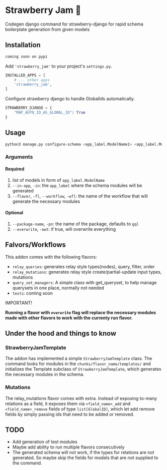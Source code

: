# Strawberry Jam 🍓

Codegen django command for strawberry-django for rapid schema boilerplate generation from given models

## Installation

```txt
coming soon on pypi
```

Add `'strawberry_jam'` to your project's `settings.py`.

```py
INSTALLED_APPS = [
    # ... other apps
    'strawberry_jam',
]
```

Configure strawberry django to handle GlobalIds automatically.

```py
STRAWBERRY_DJANGO = {
    "MAP_AUTO_ID_AS_GLOBAL_ID": True
}
```

## Usage

```zsh
python3 manage.py configure-schema <app_label.ModelName1> <app_label.ModelName2> <app_label.ModelNameN> -in <my_graphql_app_label> -fl <flavor_name>
```

### Arguments

#### Required

1. list of models in form of `app_label.ModelName`
2. `--in-app`, `-in`: the `app_label` where the schema modules will be generated
3. `--flavor`, `-fl`, `--workflow`, `-wfl`: the name of the workflow that will generate the necessary modules

#### Optional

1. `--package-name`, `-pn`: the name of the package, defaults to `gql`
2. `--overwrite`, `-owt`: if true, will overwrite everything

## Falvors/Workflows

This addon comes with the following flavors:

- `relay_queries`: generates relay style types(nodes), query, filter, order
- `relay_mutations`: generates relay style create/partial-update input types, mutations
- `query_set_managers`: A simple class with get_queryset, to help manage querysets in one place, normally not needed
- `tests`: coming soon

IMPORTANT!

**Running a flavor with `overwrite` flag will replace the necessary modules made with other flavors to work with the currenty run flavor.**

## Under the hood and things to know

### StrawberryJamTemplate

The addon has implemented a simple `StrawberryJamTemplate` class. The command looks for modules in the `chunks/flavor_name/templates/` and initializes the Template subclass of `StrawberryJamTemplate`, which generates the necessary modules in the schema.

### Mutations

The relay_mutations flavor comes with extra. Instead of exposing to-many relations as a field, it exposes them via `<field_name>_add` and `<field_name>_remove` fields of type `list[GlobalID]`, which let add remove fields by simply passing ids that need to be added or removed.

## TODO

- Add generation of test modules
- Maybe add ability to run multiple flavors consecutively
- The generated schema will not work, if the types for relations are not generated. So maybe skip the fields for models that are not supplied to the command.
